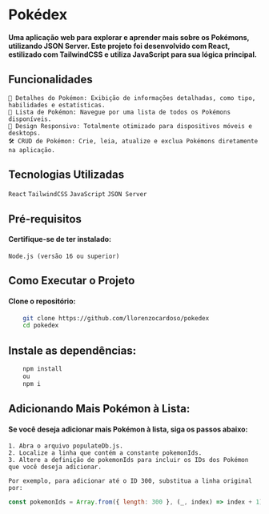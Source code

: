 # Pokédex
#### Uma aplicação web para explorar e aprender mais sobre os Pokémons, utilizando JSON Server. Este projeto foi desenvolvido com React, estilizado com TailwindCSS e utiliza JavaScript para sua lógica principal.

## Funcionalidades
    📖 Detalhes do Pokémon: Exibição de informações detalhadas, como tipo, habilidades e estatísticas.
    📜 Lista de Pokémon: Navegue por uma lista de todos os Pokémons disponíveis.
    📱 Design Responsivo: Totalmente otimizado para dispositivos móveis e desktops.
    🛠️ CRUD de Pokémon: Crie, leia, atualize e exclua Pokémons diretamente na aplicação.

## Tecnologias Utilizadas
`React`
`TailwindCSS`
`JavaScript`
`JSON Server`

## Pré-requisitos
#### Certifique-se de ter instalado:
    Node.js (versão 16 ou superior)

## Como Executar o Projeto
#### Clone o repositório:
```bash
    git clone https://github.com/llorenzocardoso/pokedex
    cd pokedex
```

## Instale as dependências:
```bash
    npm install 
    ou
    npm i
```

## Adicionando Mais Pokémon à Lista:
#### Se você deseja adicionar mais Pokémon à lista, siga os passos abaixo:
    1. Abra o arquivo populateDb.js.
    2. Localize a linha que contém a constante pokemonIds.
    3. Altere a definição de pokemonIds para incluir os IDs dos Pokémon que você deseja adicionar.

    Por exemplo, para adicionar até o ID 300, substitua a linha original por:

```javascript 
const pokemonIds = Array.from({ length: 300 }, (_, index) => index + 1);
```

